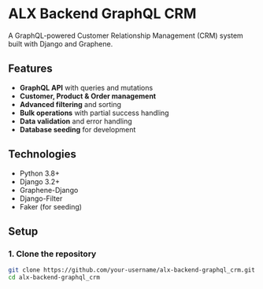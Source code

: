 # ALX Backend GraphQL CRM

A GraphQL-powered Customer Relationship Management (CRM) system built with Django and Graphene.

## Features

- **GraphQL API** with queries and mutations
- **Customer, Product & Order management**
- **Advanced filtering** and sorting
- **Bulk operations** with partial success handling
- **Data validation** and error handling
- **Database seeding** for development

## Technologies

- Python 3.8+
- Django 3.2+
- Graphene-Django
- Django-Filter
- Faker (for seeding)

## Setup

### 1. Clone the repository

```bash
git clone https://github.com/your-username/alx-backend-graphql_crm.git
cd alx-backend-graphql_crm